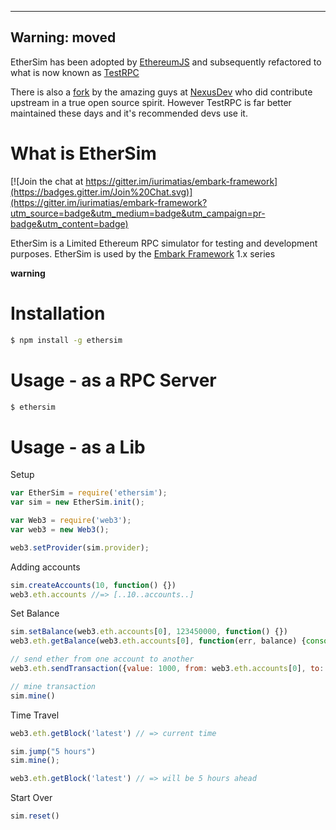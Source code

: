 ----
## Warning: moved

EtherSim has been adopted by [EthereumJS](https://github.com/ethereumjs/) and subsequently refactored to what is now known as [TestRPC](https://github.com/ethereumjs/testrpc)

There is also a [fork](https://github.com/nexusdev/EtherSim) by the amazing guys at [NexusDev](https://github.com/nexusdev/) who did contribute upstream in a true open source spirit. However TestRPC is far better maintained these days and it's recommended devs use it.

What is EtherSim
======

[![Join the chat at https://gitter.im/iurimatias/embark-framework](https://badges.gitter.im/Join%20Chat.svg)](https://gitter.im/iurimatias/embark-framework?utm_source=badge&utm_medium=badge&utm_campaign=pr-badge&utm_content=badge)

EtherSim is a Limited Ethereum RPC simulator for testing and development purposes. EtherSim is used by the [Embark Framework](https://github.com/iurimatias/embark-framework) 1.x series

**warning**

Installation
======

```Bash
$ npm install -g ethersim
```

Usage - as a RPC Server
======

```Bash
$ ethersim
```

Usage - as a Lib
======

Setup

```Javascript
var EtherSim = require('ethersim');
var sim = new EtherSim.init();

var Web3 = require('web3');
var web3 = new Web3();

web3.setProvider(sim.provider);
```

Adding accounts

```Javascript
sim.createAccounts(10, function() {})
web3.eth.accounts //=> [..10..accounts..]
```

Set Balance

```Javascript
sim.setBalance(web3.eth.accounts[0], 123450000, function() {})
web3.eth.getBalance(web3.eth.accounts[0], function(err, balance) {console.log(balance.toNumber())}) //=> 123450000

// send ether from one account to another
web3.eth.sendTransaction({value: 1000, from: web3.eth.accounts[0], to: web3.eth.accounts[1], gasLimit: 10000},function() {console.log("transaction sent")})

// mine transaction
sim.mine()
```

Time Travel

```Javascript
web3.eth.getBlock('latest') // => current time

sim.jump("5 hours")
sim.mine();

web3.eth.getBlock('latest') // => will be 5 hours ahead
```

Start Over

```Javascript
sim.reset()
```

